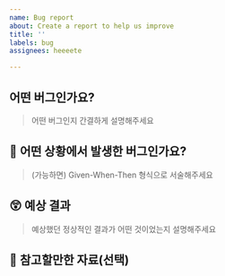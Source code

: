 ```yaml
---
name: Bug report
about: Create a report to help us improve
title: ''
labels: bug
assignees: heeeete

---
```


## 어떤 버그인가요?

> 어떤 버그인지 간결하게 설명해주세요

## 👾 어떤 상황에서 발생한 버그인가요?

> (가능하면) Given-When-Then 형식으로 서술해주세요

## 😲 예상 결과

> 예상했던 정상적인 결과가 어떤 것이었는지 설명해주세요

## 🔗 참고할만한 자료(선택)
